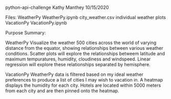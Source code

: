 python-api-challenge
Kathy Manthey
10/15/2020

Files:
WeatherPy
  WeatherPy.ipynb
  city_weather.csv
  individual weather plots
VacationPy
  VacationPy.ipynb  

Purpose Summary:

WeatherPy
Visualize the weather 500 cities across the world of varying distance from the equator, showing relationships between various weather conditions.
Scatter plots will explore the relationships betweem latitude and maximum tempuratures, humidity, cloudiness and windspeed. Linear regression will
explore these relationships separated by hemisphere.

VacationPy
WeatherPy data is filtered based on my ideal weather preferences to produce a list of cities I may wish to vacation in.  A heatmap displays the
humidity for each city.  Hotels are located within 5000 meters from each city and are then pinned onto the heatmap.


